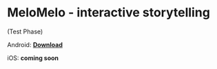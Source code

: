 # MeloMelo - interactive storytelling

(Test Phase)

Android: [**Download**](https://huy-le.de/melomelo/latest.apk)

iOS: **coming soon**
